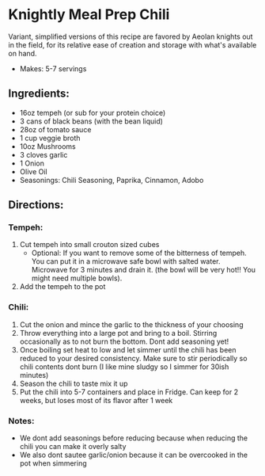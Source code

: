 # Knightly Meal Prep Chili 

Variant, simplified versions of this recipe are favored by Aeolan knights out in the field, for its relative ease of creation and storage with what's available on hand.

- Makes: 5-7 servings

## Ingredients:
- 16oz tempeh (or sub for your protein choice)
- 3 cans of black beans (with the bean liquid)
- 28oz of tomato sauce
- 1 cup veggie broth
- 10oz Mushrooms
- 3 cloves garlic
- 1 Onion
- Olive Oil
- Seasonings: Chili Seasoning, Paprika, Cinnamon, Adobo

## Directions:
### Tempeh:
1. Cut tempeh into small crouton sized cubes
    - Optional: If you want to remove some of the bitterness of tempeh. You can put it in a microwave safe bowl with salted water. Microwave for 3 minutes and drain it. (the bowl will be very hot!! You might need multiple bowls). 
2. Add the tempeh to the pot

### Chili:
1. Cut the onion and mince the garlic to the thickness of your choosing
2. Throw everything into a large pot and bring to a boil. Stirring occasionally as to not burn the bottom. Dont add seasoning yet!
3. Once boiling set heat to low and let simmer until the chili has been reduced to your desired consistency. Make sure to stir periodically so chili contents dont burn (I like mine sludgy so I simmer for 30ish minutes)
4. Season the chili to taste mix it up
5. Put the chili into 5-7 containers and place in Fridge. Can keep for 2 weeks, but loses most of its flavor after 1 week

### Notes:
- We dont add seasonings before reducing because when reducing the chili you can make it overly salty
- We also dont sautee garlic/onion because it can be overcooked in the pot when simmering